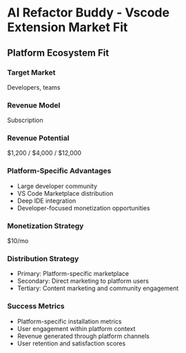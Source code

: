 # AI Refactor Buddy - Vscode Extension Market Fit

## Platform Ecosystem Fit

### Target Market
Developers, teams

### Revenue Model
Subscription

### Revenue Potential
$1,200 / $4,000 / $12,000

### Platform-Specific Advantages
- Large developer community
- VS Code Marketplace distribution
- Deep IDE integration
- Developer-focused monetization opportunities

### Monetization Strategy
$10/mo

### Distribution Strategy
- Primary: Platform-specific marketplace
- Secondary: Direct marketing to platform users
- Tertiary: Content marketing and community engagement

### Success Metrics
- Platform-specific installation metrics
- User engagement within platform context
- Revenue generated through platform channels
- User retention and satisfaction scores
